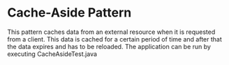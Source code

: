 # Cache-Aside Pattern
This pattern caches data from an external resource when it is requested from a client. This data is cached for a certain period of time and after that the data expires and has to be reloaded.
The application can be run by executing CacheAsideTest.java